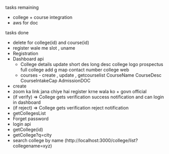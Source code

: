 tasks remaining

- college + course integration
- aws for doc

tasks done

- delete for college(id) and course(id)
- register wale me slot , uname
- Registration
- Dashboard api
  - College details update
    short des
    long desc
    college logo
    prospectus
    full college add
    g map
    contact number
    college web
  - courses - create , update , getcourselist
    CourseName
    CourseDesc
    CourseIntakeCap
    AdmissionDOC
- create
- zoom ka link jana chiye hai register krne wala ko + govn official
- (if verify) => College gets verification success notification and can login in dashboard
- (if reject) => College gets verification reject notification
- getCollegesList
- Forget password
- login api
- getCollege(id)
- getCollege?q=city
- search college by name (http://localhost:3000/college/list?collegename=xyz)

